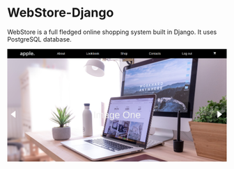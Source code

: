 # WebStore-Django

WebStore is a full fledged online shopping system built in Django. It uses PostgreSQL database.

![Screenshot](scrshot.png)
